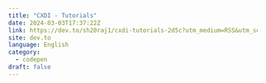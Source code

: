 ```yaml
---
title: "CXDI - Tutorials"
date: 2024-03-03T17:37:22Z
link: https://dev.to/sh20raj1/cxdi-tutorials-2d5c?utm_medium=RSS&utm_source=news.12bit.vn
site: dev.to
language: English
category:
  - codepen
draft: false
---
```

